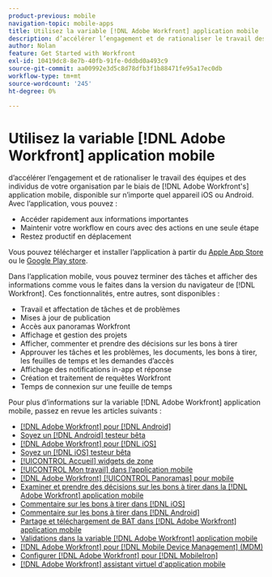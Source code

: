 ```yaml
---
product-previous: mobile
navigation-topic: mobile-apps
title: Utilisez la variable [!DNL Adobe Workfront] application mobile
description: d’accélérer l’engagement et de rationaliser le travail des équipes et des individus de votre organisation par le biais de [!DNL Adobe Workfront's] application mobile, disponible sur n’importe quel appareil iOS ou Android.
author: Nolan
feature: Get Started with Workfront
exl-id: 10419dc8-8e7b-40fb-91fe-0ddbd0a493c9
source-git-commit: aa00992e3d5c8d78dfb3f1b88471fe95a17ec0db
workflow-type: tm+mt
source-wordcount: '245'
ht-degree: 0%

---
```


# Utilisez la variable [!DNL Adobe Workfront] application mobile

d’accélérer l’engagement et de rationaliser le travail des équipes et des individus de votre organisation par le biais de [!DNL Adobe Workfront's] application mobile, disponible sur n’importe quel appareil iOS ou Android. Avec l’application, vous pouvez :

* Accéder rapidement aux informations importantes
* Maintenir votre workflow en cours avec des actions en une seule étape
* Restez productif en déplacement

Vous pouvez télécharger et installer l’application à partir du [Apple App Store](https://www.apple.com/app-store/) ou le [Google Play store](https://play.google.com/store/apps;).

Dans l’application mobile, vous pouvez terminer des tâches et afficher des informations comme vous le faites dans la version du navigateur de [!DNL Workfront]. Ces fonctionnalités, entre autres, sont disponibles :

* Travail et affectation de tâches et de problèmes
* Mises à jour de publication
* Accès aux panoramas Workfront
* Affichage et gestion des projets
* Afficher, commenter et prendre des décisions sur les bons à tirer
* Approuver les tâches et les problèmes, les documents, les bons à tirer, les feuilles de temps et les demandes d’accès
* Affichage des notifications in-app et réponse
* Création et traitement de requêtes Workfront
* Temps de connexion sur une feuille de temps

<!--
>[!NOTE]
>
>The [!DNL Adobe Workfront] mobile app is replacing the [!DNL Workfront Proof] app, which is no longer supported and will be removed entirely with the 23.4 release in October. [!DNL Workfront] customers should now use the [!DNL Adobe Workfront] mobile app for conducting their proof reviews and approvals.
-->

Pour plus d’informations sur la variable [!DNL Adobe Workfront] application mobile, passez en revue les articles suivants :

* [[!DNL Adobe Workfront] pour [!DNL Android]](../../../workfront-basics/mobile-apps/using-the-workfront-mobile-app/workfront-for-android.md)
* [Soyez un [!DNL Android] testeur bêta](../../../workfront-basics/mobile-apps/using-the-workfront-mobile-app/android-beta-tester.md)
* [[!DNL Adobe Workfront] pour [!DNL iOS]](../../../workfront-basics/mobile-apps/using-the-workfront-mobile-app/workfront-for-ios.md)
* [Soyez un [!DNL iOS] testeur bêta](../../../workfront-basics/mobile-apps/using-the-workfront-mobile-app/ios-beta-tester.md)
* [[!UICONTROL Accueil] widgets de zone](../../../workfront-basics/mobile-apps/using-the-workfront-mobile-app/home-area-widgets-mobile.md)
* [[!UICONTROL Mon travail] dans l’application mobile](../../../workfront-basics/mobile-apps/using-the-workfront-mobile-app/my-work-section-mobile.md)
* [[!DNL Adobe Workfront] [!UICONTROL Panoramas] pour mobile](/help/quicksilver/workfront-basics/mobile-apps/using-the-workfront-mobile-app/mobile-boards.md)
* [Examiner et prendre des décisions sur les bons à tirer dans la [!DNL Adobe Workfront] application mobile](../../../workfront-basics/mobile-apps/using-the-workfront-mobile-app/work-with-proofs-in-mobile-app.md)
* [Commentaire sur les bons à tirer dans [!DNL iOS]](../../../workfront-basics/mobile-apps/using-the-workfront-mobile-app/comment-on-proofs-ios.md)
* [Commentaire sur les bons à tirer dans [!DNL Android]](../../../workfront-basics/mobile-apps/using-the-workfront-mobile-app/comment-on-proofs-android.md)
* [Partage et téléchargement de BAT dans [!DNL Adobe Workfront] application mobile](../../../workfront-basics/mobile-apps/using-the-workfront-mobile-app/share-proofs-mobile.md)
* [Validations dans la variable [!DNL Adobe Workfront] application mobile](../../../workfront-basics/mobile-apps/using-the-workfront-mobile-app/approvals-in-mobile-app.md)
* [[!DNL Adobe Workfront] pour [!DNL Mobile Device Management] (MDM)](../../../workfront-basics/mobile-apps/using-the-workfront-mobile-app/wf-mdm.md)
* [Configurer [!DNL Adobe Workfront] pour [!DNL MobileIron]](../../../workfront-basics/mobile-apps/using-the-workfront-mobile-app/wf-mobileiron-configs.md)
* [[!DNL Adobe Workfront] assistant virtuel d&#39;application mobile](../../../workfront-basics/mobile-apps/using-the-workfront-mobile-app/wf-mobile-virtual-assistant.md)

